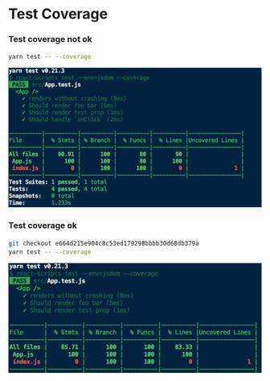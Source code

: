 # Test Coverage

### Test coverage not ok

```sh
yarn test -- --coverage
```

![](./test-not-ok.png)

### Test coverage ok

```sh
git checkout e664d215e904c8c53ed179298bbbb30d68db379a
yarn test -- --coverage
```

![](./test-ok.png)
